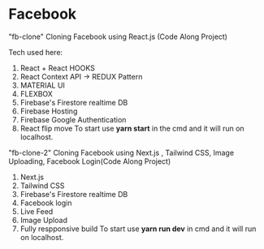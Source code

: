 # Facebook

"fb-clone"
Cloning Facebook using React.js (Code Along Project)

Tech used here:

1. React + React HOOKS
2. React Context API -> REDUX Pattern
3. MATERIAL UI
4. FLEXBOX
5. Firebase's Firestore realtime DB
6. Firebase Hosting
7. Firebase Google Authentication
8. React flip move
To start use **yarn start** in the cmd and it will run on localhost.


"fb-clone-2"
Cloning Facebook using Next.js , Tailwind CSS, Image Uploading, Facebook Login(Code Along Project)
1. Next.js
2. Tailwind CSS
3. Firebase's Firestore realtime DB
4. Facebook login
5. Live Feed
6. Image Upload
7. Fully respponsive build
To start use **yarn run dev** in cmd and it will run on localhost.
